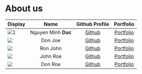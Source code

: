 # About us

Display |        Name         | Github Profile | Portfolio 
--------|:-------------------:|:--------------:|:---------:
![1](https://via.placeholder.com/100.png?text=Photo) | Nguyen Minh **Duc** | [Github](https://github.com/k1b1t0) | [Portfolio](docs/team/duc.md)
![](https://via.placeholder.com/100.png?text=Photo) |       Don Joe       | [Github](https://github.com/) | [Portfolio](docs/team/johndoe.md)
![](https://via.placeholder.com/100.png?text=Photo) |      Ron John       | [Github](https://github.com/) | [Portfolio](docs/team/johndoe.md)
![](https://via.placeholder.com/100.png?text=Photo) |      John Roe       | [Github](https://github.com/) | [Portfolio](docs/team/johndoe.md)
![](https://via.placeholder.com/100.png?text=Photo) |       Don Roe       | [Github](https://github.com/) | [Portfolio](docs/team/johndoe.md)
